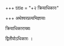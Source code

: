 +++
title = "+२ क्रियाधिकारः"

+++
अथेश्वरप्रत्यभिज्ञायाः  
  
क्रियाधिकाराख्यः  
  
द्वितीयोऽधिकारः ।  
